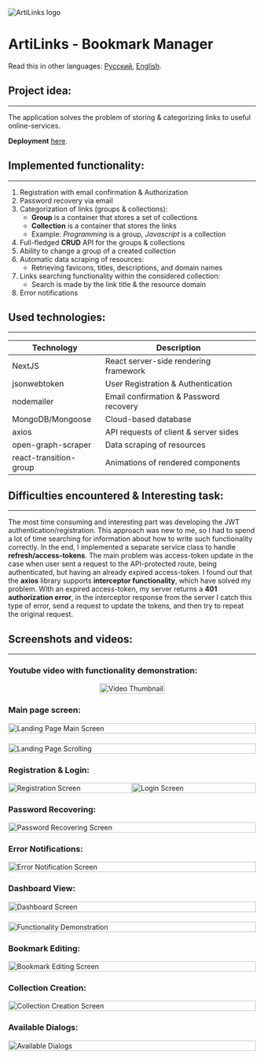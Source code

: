 <img src="./assets/img/readme-header.png" alt="ArtiLinks logo" />


# **ArtiLinks** - Bookmark Manager

Read this in other languages: [Русский](./README.ru.md), [English](./README.md).


## Project idea:

---

The application solves the problem of storing & categorizing links to useful online-services.

**Deployment** [here](https://artilinks.vercel.app/).


## Implemented functionality:

---

1. Registration with email confirmation & Authorization
1. Password recovery via email
1. Categorization of links (groups & collections):
    - **Group** is a container that stores a set of collections
    - **Collection** is a container that stores the links
    - Example: _Programming_ is a group, _Javascript_ is a collection
1. Full-fledged **CRUD** API for the groups & collections
1. Ability to change a group of a created collection
1. Automatic data scraping of resources:
    - Retrieving favicons, titles, descriptions, and domain names
1. Links searching functionality within the considered collection:
    - Search is made by the link title & the resource domain
1. Error notifications


## Used technologies:

---

| Technology             | Description |
|------------------------|----------|
| NextJS                 | React server-side rendering framework |
| jsonwebtoken           | User Registration & Authentication |
| nodemailer             | Email confirmation & Password recovery |
| MongoDB/Mongoose       | Cloud-based database |
| axios                  | API requests of client & server sides |
| open-graph-scraper     | Data scraping of resources |
| react-transition-group | Animations of rendered components |

## Difficulties encountered & Interesting task:

---

The most time consuming and interesting part was developing the JWT authentication/registration. This approach was new to me, so I had to spend a lot of time searching for information about how to write such functionality correctly. In the end, I implemented a separate service class to handle **refresh/access-tokens**. The main problem was access-token update in the case when user sent a request to the API-protected route, being authenticated, but having an already expired access-token. I found out that the **axios** library supports **interceptor functionality**, which have solved my problem. With an expired access-token, my server returns a **401 authorization error**, in the interceptor response from the server I catch this type of error, send a request to update the tokens, and then try to repeat the original request.

## Screenshots and videos:

---

### **Youtube** video with functionality demonstration:

<div style="display: flex; justify-content: center;">
    <a href="https://youtu.be/69W3Q3u83dg">
        <img style="max-width: 500px; width: 100%;" src="./assets/img/youtube-thumbnail.png" alt="Video Thumbnail" />
    </a>
</div>

### Main page screen:

<div style="display: flex; justify-content: center;">
    <img style="max-width: 800px; width: 100%;" src="./assets/img/main.png" alt="Landing Page Main Screen" />
</div>

<div style="display: flex; justify-content: center; margin-top: 20px">
    <img style="max-width: 800px; width: 100%;" src="./assets/videos/landing-page-scrolling.gif" alt="Landing Page Scrolling" />
</div>


### Registration & Login:

<div style="display: flex; justify-content: space-around;">
    <img style="max-width: 550px; width: 100%;" src="./assets/img/registration.png" alt="Registration Screen" />
    <img style="max-width: 550px; width: 100%;" src="./assets/img/login.png" alt="Login Screen" />
</div>


### Password Recovering:

<div style="display: flex; justify-content: center;">
    <img style="max-width: 800px; width: 100%;" src="./assets/img/password-recover.png" alt="Password Recovering Screen" />
</div>


### Error Notifications:

<div style="display: flex; justify-content: center;">
    <img style="max-width: 800px; width: 100%;" src="./assets/img/error-notification.png" alt="Error Notification Screen" />
</div>


### Dashboard View:

<div style="display: flex; justify-content: center;">
    <img style="max-width: 900px; width: 100%;" src="./assets/img/dashboard-1.png" alt="Dashboard Screen" />
</div>

<div style="display: flex; justify-content: center; margin-top: 20px">
    <img style="max-width: 900px; width: 100%;" src="./assets/videos/functionality-demonstration.gif" alt="Functionality Demonstration" />
</div>


### Bookmark Editing:

<div style="display: flex; justify-content: center;">
    <img style="max-width: 900px; width: 100%;" src="./assets/img/bookmark-editing.png" alt="Bookmark Editing Screen" />
</div>


### Collection Creation:

<div style="display: flex; justify-content: center;">
    <img style="max-width: 900px; width: 100%;" src="./assets/img/collection-creation.png" alt="Collection Creation Screen" />
</div>


### Available Dialogs:

<div style="display: flex; justify-content: center;">
    <img style="max-width: 900px; width: 100%;" src="./assets/img/dialogs.png" alt="Available Dialogs" />
</div>